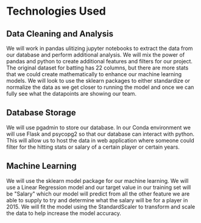 # Technologies Used 

## Data Cleaning and Analysis
We will work in pandas ulitizing jupyter notebooks to extract the data from our database and perform additional analysis. We will mix the power of pandas and python to create additional features and filters for our project. The original dataset for batting has 22 columns, but there are  more stats that we could create mathematically to enhance our machine learning models. We will look to use the sklearn packages to either standardize or normalize the data as we get closer to running the model and once we can fully see what the datapoints are showing our team.

## Database Storage
We will use pgadmin to store our database. In our Conda environment we will use Flask and psycopg2 so that our database can interact with python. This will allow us to host the data in  web application where someone could filter for the hitting stats or salary of a certain player or certain years.

## Machine Learning
We will use the sklearn model package for our machine learning. We will use a Linear Regression model and our target value in our training set will be "Salary" which our model will predict from all the other feature we are able to supply to try and determine what the salary will be for a player in 2015. We will fit the model using the StandardScaler to transform and scale the data to help increase the model accuracy. 